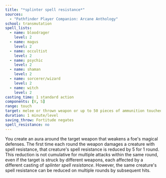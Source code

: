 ```yaml
---
title: "*splinter spell resistance*"
sources:
  - "Pathfinder Player Companion: Arcane Anthology"
school: transmutation
spell_lists:
  - name: bloodrager
    level: 2
  - name: magus
    level: 2
  - name: occultist
    level: 2
  - name: psychic
    level: 2
  - name: shaman
    level: 2
  - name: sorcerer/wizard
    level: 2
  - name: witch
    level: 2
casting_time: 1 standard action
components: [V, S]
range: touch
target: melee or thrown weapon or up to 50 pieces of ammunition touched
duration: 1 minute/level
saving_throw: Fortitude negates
spell_resistance: no
---
```


You create an aura around the target weapon that weakens a foe's magical defenses. The first time each round the weapon damages a creature with spell resistance, that creature's spell resistance is reduced by 5 for 1 round. This reduction is not cumulative for multiple attacks within the same round, even if the target is struck by different weapons, each affected by a different casting of *splinter spell resistance*. However, the same creature's spell resistance can be reduced on multiple rounds by subsequent hits.
